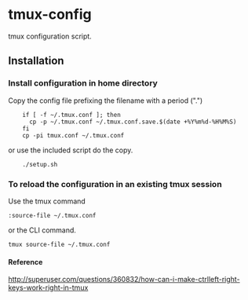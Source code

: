 # tmux-config

tmux configuration script.

## Installation

### Install configuration in home directory
Copy the config file prefixing the filename with a period (".")
```
    if [ -f ~/.tmux.conf ]; then
      cp -p ~/.tmux.conf ~/.tmux.conf.save.$(date +%Y%m%d-%H%M%S)
    fi
    cp -pi tmux.conf ~/.tmux.conf
```
or use the included script do the copy.
```
    ./setup.sh
```    
### To reload the configuration in an existing tmux session
Use the tmux command
```
:source-file ~/.tmux.conf
```
or the CLI command.
```
tmux source-file ~/.tmux.conf
```

#### Reference
http://superuser.com/questions/360832/how-can-i-make-ctrlleft-right-keys-work-right-in-tmux
 
